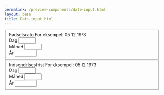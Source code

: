 ```yaml
--- 
permalink: /preview-components/date-input.html
layout: base 
title: Date-input.html
---
```





<fieldset>
  <label>Fødselsdato</label>
  <span class="usa-form-hint" id="dobHint">For eksempel: 05 12 1973</span>
    <div class="usa-date-of-birth">
      <div class="usa-form-group usa-form-group-day">
        <label for="date_of_birth_2">Dag</label>
        <input class="usa-input-inline" aria-describedby="dobHint" class="usa-form-control" id="date_of_birth_2" name="date_of_birth_2" type="number" min="1" max="31" value="">
      </div>
      <div class="usa-form-group usa-form-group-month">
        <label for="date_of_birth_1">Måned</label>
        <input class="usa-input-inline" aria-describedby="dobHint" class="usa-form-control" id="date_of_birth_1" name="date_of_birth_1" type="number" min="1" max="12" value="">
      </div>
      <div class="usa-form-group usa-form-group-year">
        <label for="date_of_birth_3">År</label>
        <input class="usa-input-inline" aria-describedby="dobHint" class="usa-form-control" id="date_of_birth_3" name="date_of_birth_3" type="number" min="1900" max="2000" value="">
      </div>
    </div>
</fieldset>


<fieldset>
  <label>Indsendelsesfrist</label>
  <span class="usa-form-hint" id="dobHint">For eksempel: 05 12 1973</span>
    <div class="usa-date-of-birth">
      <div class="usa-form-group usa-form-group-day">
        <label for="date_of_birth_2">Dag</label>
        <input class="usa-input-inline" aria-describedby="dobHint" class="usa-form-control" id="date_of_birth_2" name="date_of_birth_2" type="number" min="1" max="31" value="">
      </div>
      <div class="usa-form-group usa-form-group-month">
        <label for="date_of_birth_1">Måned</label>
        <input class="usa-input-inline" aria-describedby="dobHint" class="usa-form-control" id="date_of_birth_1" name="date_of_birth_1" type="number" min="1" max="12" value="">
      </div>
      <div class="usa-form-group usa-form-group-year">
        <label for="date_of_birth_3">År</label>
        <input class="usa-input-inline" aria-describedby="dobHint" class="usa-form-control" id="date_of_birth_3" name="date_of_birth_3" type="number" min="1900" max="2000" value="">
      </div>
    </div>
</fieldset>


